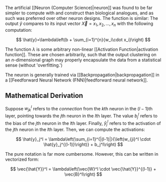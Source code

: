 The artificial [[Neuron (Computer Science)|neuron]] was found to be far simpler to compute with and construct than biological analogues, and as such was preferred over other neuron designs. The function is similar: The output $\hat{y}$ compares to its input vector $\vec{X}={x_1, x_2, ..., x_n}$ with the following computation:

$$
\hat{y}=\lambda\left(b + \sum_{i=1}^{n}{w_i\cdot x_i}\right)
$$

The function $\lambda$ is some arbitrary non-linear [[Activation Function|activation function]]. These are chosen arbitrarily, such that the output clustering on an $n$-dimensional graph may properly encapsulate the data from a statistical sense (without 'overfitting.')

The neuron is generally trained via [[Backpropagation|backpropagation]] in a [[Feedforward Neural Network (FNN)|feedforward neural network]].

## Mathematical Derivation

Suppose $w_{jk}^l$ refers to the *connection* from the $k$th neuron in the $(l-1)$th layer, pointing towards the $j$th neuron in the $l$th layer. The value $b_j^l$ refers to the bias of the $j$th neuron in the $l$th layer. Finally, $\hat{y}_j^l$ refers to the activation of the $j$th neuron in the $l$th layer. Then, we can compute the activations:

$$
\hat{y}_j^l = \lambda\left(\sum_{i=1}^{|(l-1)|}{\left(w_{ji}^l \cdot \hat{y}_j^{(l-1)}\right)} + b_j^l\right)
$$

The pure notation is far more cumbersome. However, this can be written in vectorized form:

$$
	\vec{\hat{Y}}^l = \lambda\left(\vec{W}^l \cdot \vec{\hat{Y}}^{(l-1)} + \vec{B}^l\right)
$$

